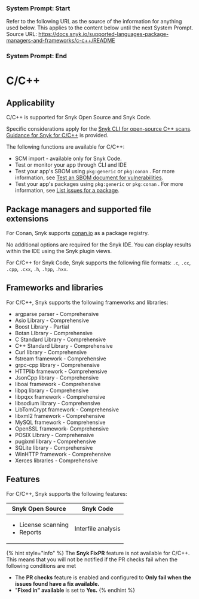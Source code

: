 ### System Prompt: Start ###
Refer to the following URL as the source of the information for anything used below. This applies to the content below until the next System Prompt.
Source URL: https://docs.snyk.io/supported-languages-package-managers-and-frameworks/c-c++/README
### System Prompt: End ###

# C/C++

## Applicability

C/C++ is supported for Snyk Open Source and Snyk Code.

Specific considerations apply for the [Snyk CLI for open-source C++ scans](snyk-cli-for-open-source-c++-scans.md). [Guidance for Snyk for C/C++](guidance-for-snyk-for-c-c++.md) is provided.

The following functions are available for C/C++:

* SCM import - available only for Snyk Code.
* Test or monitor your app through CLI and IDE
* Test your app's SBOM using `pkg:generic` or `pkg:conan` . For more information, see [Test an SBOM document for vulnerabilities](../../snyk-api/using-specific-snyk-apis/sbom-apis/rest-api-endpoint-test-an-sbom-document-for-vulnerabilities.md).
* Test your app's packages using `pkg:generic` or `pkg:conan` . For more information, see [List issues for a package](https://docs.snyk.io/snyk-api/using-specific-snyk-apis/issues-list-issues-for-a-package).

## Package managers and supported file extensions

For Conan, Snyk supports [conan.io](https://conan.io/center) as a package registry.&#x20;

No additional options are required for the Snyk IDE. You can display results within the IDE using the Snyk plugin views.

For C/C++ for Snyk Code, Snyk supports the following file formats: `.c`, `.cc`, `.cpp`, `.cxx`, `.h`, `.hpp`, `.hxx`.

## Frameworks and libraries

For C/C++, Snyk supports the following frameworks and libraries:

* argparse parser - Comprehensive
* Asio Library - Comprehensive
* Boost Library - Partial
* Botan LIbrary - Comprehensive
* C Standard Library - Comprehensive
* C++ Standard Library - Comprehensive
* Curl library - Comprehensive
* fstream framework - Comprehensive
* grpc-cpp library - Comprehensive
* HTTPlib framework - Comprehensive
* JsonCpp library - Comprehensive
* liboai framework - Comprehensive
* libpq library - Comprehensive
* libpqxx framework - Comprehensive
* libsodium library - Comprehensive
* LibTomCrypt framework - Comprehensive
* libxml2 framework - Comprehensive
* MySQL framework - Comprehensive
* OpenSSL framework- Comprehensive
* POSIX LIbrary - Comprehensive
* pugixml library - Comprehensive
* SQLite library - Comprehensive
* WinHTTP framework - Comprehensive
* Xerces libraries - Comprehensive

## Features

&#x20;For C/C++, Snyk supports the following features:

| Snyk Open Source                                   | Snyk Code          |
| -------------------------------------------------- | ------------------ |
| <ul><li>License scanning</li><li>Reports</li></ul> | Interfile analysis |

{% hint style="info" %}
The **Snyk FixPR** feature is not available for C/C++. This means that you will not be notified if the PR checks fail when the following conditions are met

* The **PR checks** feature is enabled and configured to **Only fail when the issues found have a fix available.**
* "**Fixed in" available** is set to **Yes.**
{% endhint %}
